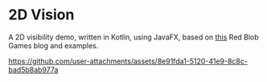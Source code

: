 # 2D Vision

A 2D visibility demo, written in Kotlin, using JavaFX, based on [this](https://www.redblobgames.com/articles/visibility/#comment-850486470) Red Blob Games blog and examples.




https://github.com/user-attachments/assets/8e91fda1-5120-41e9-8c8c-bad5b8ab977a

